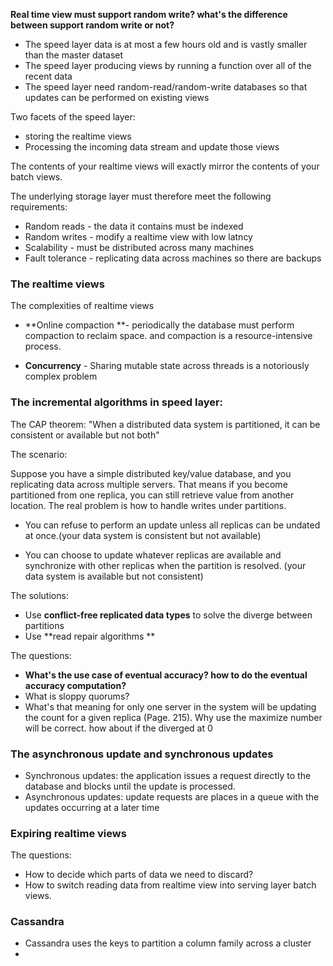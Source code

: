**Real time view must support random write? what's the difference between support random write or not?**

* The speed layer data is at most a few hours old and is vastly smaller than the master dataset
* The speed layer producing views by running a function over all of the recent data
* The speed layer need random-read/random-write databases so that updates can be performed on existing views

Two facets of the speed layer:

* storing the realtime views
* Processing the incoming data stream and update those views

The contents of your realtime views will exactly mirror the contents of your batch views.

The underlying storage layer must therefore meet the following requirements:

* Random reads - the data it contains must be indexed
* Random writes - modify a realtime view with low latncy
* Scalability - must be distributed across many machines
* Fault tolerance - replicating data across machines so there are backups

### The realtime views

The complexities of realtime views

* **Online compaction **- periodically the database must perform compaction to reclaim space. and compaction is a resource-intensive process.

* **Concurrency** - Sharing mutable state across threads is a notoriously complex problem

### The incremental algorithms in speed layer:

The CAP theorem: "When a distributed data system is partitioned, it can be consistent or available but not both"

The scenario:

Suppose you have a simple distributed key/value database, and you replicating data across multiple servers. That means if you become partitioned from one replica, you can still retrieve value from another location. The real problem is how to handle writes under partitions.

* You can refuse to perform an update unless all replicas can be undated at once.\(your data system is consistent but not available\)

* You can choose to update whatever replicas are available and synchronize with other replicas when the partition is resolved. \(your data system is available but not consistent\)

The solutions:

* Use **conflict-free replicated data types** to solve the diverge between partitions
* Use **read repair algorithms **

The questions:

* **What's the use case of eventual accuracy? how to do the eventual accuracy computation?**
* What is sloppy quorums?
* What's that meaning for only one server in the system will be updating the count for a given replica \(Page. 215\). Why use the maximize number will be correct. how about if the diverged at 0

### The asynchronous update and synchronous updates

* Synchronous updates: the application issues a request directly to the database and blocks until the update is processed.
* Asynchronous updates: update requests are places in a queue with the updates occurring at a later time

### Expiring realtime views

The questions:

* How to decide which parts of data we need to discard?
* How to switch reading data from realtime view into serving layer batch views.

### Cassandra

* Cassandra uses the keys to partition a column family across a cluster
* 


### 



